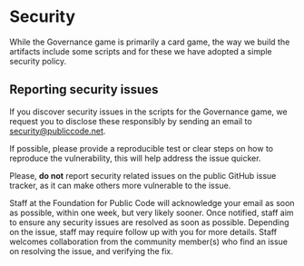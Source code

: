 # Security

<!-- SPDX-License-Identifier: CC0-1.0 -->
<!-- SPDX-FileCopyrightText: 2023-2024 The Foundation for Public Code <info@publiccode.net> -->

While the Governance game is primarily a card game, the way we build the artifacts include some scripts and for these we have adopted a simple security policy.

## Reporting security issues

If you discover security issues in the scripts for the Governance game, we request you to disclose these responsibly by sending an email to security@publiccode.net.

If possible, please provide a reproducible test or clear steps on how to reproduce the vulnerability, this will help address the issue quicker.

Please, **do not** report security related issues on the public GitHub issue tracker, as it can make others more vulnerable to the issue.

Staff at the Foundation for Public Code will acknowledge your email as soon as possible, within one week, but very likely sooner.
Once notified, staff aim to ensure any security issues are resolved as soon as possible.
Depending on the issue, staff may require follow up with you for more details.
Staff welcomes collaboration from the community member(s) who find an issue on resolving the issue, and verifying the fix.

